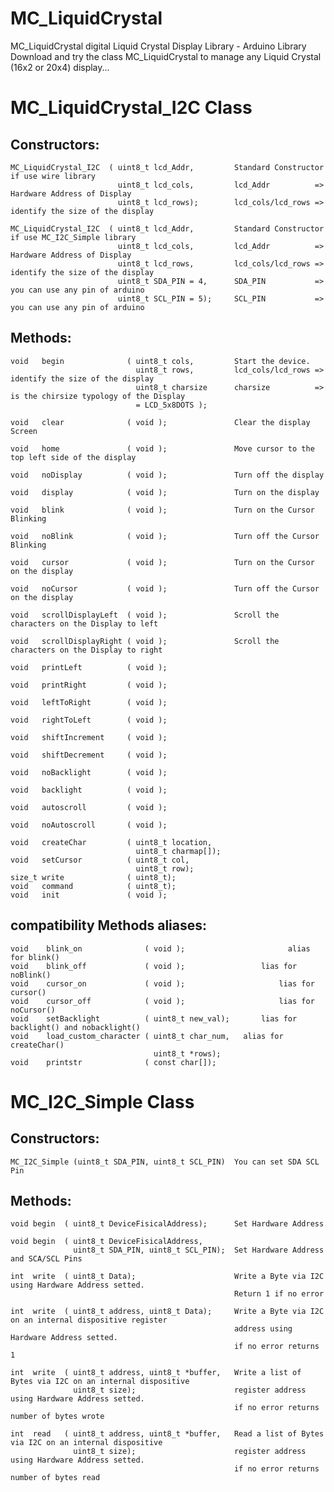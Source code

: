 # MC_LiquidCrystal
  MC_LiquidCrystal digital Liquid Crystal Display Library - Arduino Library
  Download and try the class MC_LiquidCrystal to manage any Liquid Crystal (16x2 or 20x4) display...

# MC_LiquidCrystal_I2C Class
##   Constructors:
    MC_LiquidCrystal_I2C  ( uint8_t lcd_Addr,         Standard Constructor if use wire library 
                            uint8_t lcd_cols,         lcd_Addr          => Hardware Address of Display 
                            uint8_t lcd_rows);        lcd_cols/lcd_rows => identify the size of the display 
                            
    MC_LiquidCrystal_I2C  ( uint8_t lcd_Addr,         Standard Constructor if use MC_I2C_Simple library
                            uint8_t lcd_cols,         lcd_Addr          => Hardware Address of Display 
                            uint8_t lcd_rows,         lcd_cols/lcd_rows => identify the size of the display
                            uint8_t SDA_PIN = 4,      SDA_PIN           => you can use any pin of arduino
                            uint8_t SCL_PIN = 5);     SCL_PIN           => you can use any pin of arduino

##   Methods:
    void   begin              ( uint8_t cols,         Start the device.
                                uint8_t rows,         lcd_cols/lcd_rows => identify the size of the display
                                uint8_t charsize      charsize          => is the chirsize typology of the Display
                                = LCD_5x8DOTS );
                                
    void   clear              ( void );               Clear the display Screen
    
    void   home               ( void );               Move cursor to the top left side of the display 
    
    void   noDisplay          ( void );               Turn off the display
    
    void   display            ( void );               Turn on the display
    
    void   blink              ( void );               Turn on the Cursor Blinking
    
    void   noBlink            ( void );               Turn off the Cursor Blinking
    
    void   cursor             ( void );               Turn on the Cursor on the display
                                                      
    void   noCursor           ( void );               Turn off the Cursor on the display
    
    void   scrollDisplayLeft  ( void );               Scroll the characters on the Display to left
    
    void   scrollDisplayRight ( void );               Scroll the characters on the Display to right
    
    void   printLeft          ( void );
    
    void   printRight         ( void );
    
    void   leftToRight        ( void );
    
    void   rightToLeft        ( void );
    
    void   shiftIncrement     ( void );
    
    void   shiftDecrement     ( void );
    
    void   noBacklight        ( void );
    
    void   backlight          ( void );
    
    void   autoscroll         ( void );
    
    void   noAutoscroll       ( void ); 
    
    void   createChar         ( uint8_t location, 
                                uint8_t charmap[]);
    void   setCursor          ( uint8_t col, 
                                uint8_t row); 
    size_t write              ( uint8_t);
    void   command            ( uint8_t);
    void   init               ( void );

##   compatibility Methods aliases:
    void    blink_on              ( void );						  alias for blink()
    void    blink_off             ( void );       			lias for noBlink()
    void    cursor_on             ( void );      	 			lias for cursor()
    void    cursor_off            ( void );      				lias for noCursor()
    void    setBacklight          ( uint8_t new_val);		lias for backlight() and nobacklight()
    void    load_custom_character ( uint8_t char_num,   alias for createChar()
                                    uint8_t *rows);	      
    void    printstr              ( const char[]);


    
# MC_I2C_Simple Class
##   Constructors:
    MC_I2C_Simple (uint8_t SDA_PIN, uint8_t SCL_PIN)  You can set SDA SCL Pin 

##   Methods:
    void begin  ( uint8_t DeviceFisicalAddress);      Set Hardware Address
    
    void begin  ( uint8_t DeviceFisicalAddress, 
                  uint8_t SDA_PIN, uint8_t SCL_PIN);  Set Hardware Address and SCA/SCL Pins
                  
    int  write  ( uint8_t Data);                      Write a Byte via I2C using Hardware Address setted.
                                                      Return 1 if no error
                                                                      
    int  write  ( uint8_t address, uint8_t Data);     Write a Byte via I2C on an internal dispositive register  
                                                      address using Hardware Address setted.
                                                      if no error returns 1 
                                                                      
    int  write  ( uint8_t address, uint8_t *buffer,   Write a list of Bytes via I2C on an internal dispositive
                  uint8_t size);                      register address using Hardware Address setted. 
                                                      if no error returns number of bytes wrote 
                                                      
    int  read   ( uint8_t address, uint8_t *buffer,   Read a list of Bytes via I2C on an internal dispositive
                  uint8_t size);                      register address using Hardware Address setted.  
                                                      if no error returns number of bytes read

                                                      